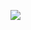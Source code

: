  ![](https://external-content.duckduckgo.com/iu/?u=http%3A%2F%2Fvignette2.wikia.nocookie.net%2Fclubpenguin%2Fimages%2F8%2F88%2FBlack_Puffle_Dig.gif%2Frevision%2Flatest%2Fscale-to-width-down%2F185%3Fcb%3D20151205203628&f=1&nofb=1&ipt=919ec748501cc5a66b277c1c9f79fd0acb4383d0f47a02a148955302f2914ab8&ipo=images)
